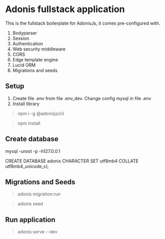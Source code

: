 # Adonis fullstack application

This is the fullstack boilerplate for AdonisJs, it comes pre-configured with.

1. Bodyparser
2. Session
3. Authentication
4. Web security middleware
5. CORS
6. Edge template engine
7. Lucid ORM
8. Migrations and seeds

## Setup

1. Create file .env from file .env_dev. Change config mysql in file .env
2. Install library
> npm i -g @adonisjs/cli

> npm install

## Create database
mysql -uroot -p -h127.0.0.1

CREATE DATABASE adonis CHARACTER SET utf8mb4 COLLATE utf8mb4_unicode_ci;

## Migrations and Seeds
> adonis migration:run

> adonis seed

## Run application
> adonis serve --dev
